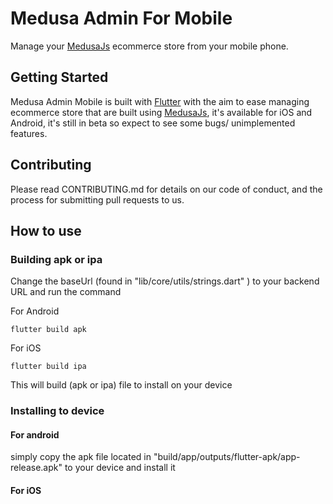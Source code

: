 # Medusa Admin For Mobile
Manage your [MedusaJs](https://medusajs.com/) ecommerce store from your mobile phone.


## Getting Started
Medusa Admin Mobile is built with [Flutter](https://flutter.dev/) with the aim to ease managing ecommerce store that are built using [MedusaJs](https://medusajs.com/), it's available for iOS and Android, it's still in beta so expect to see some bugs/ unimplemented features.

## Contributing
Please read CONTRIBUTING.md for details on our code of conduct, and the process for submitting pull requests to us.



## How to use

### Building apk or ipa
Change the baseUrl (found in "lib/core/utils/strings.dart" ) to your backend URL
and run the command

For Android
    

    flutter build apk

    
For iOS
    

    flutter build ipa


This will build (apk or ipa) file to install on your device
    
### Installing to device

#### For android 
simply copy the apk file located in "build/app/outputs/flutter-apk/app-release.apk" to your device and install it 

#### For iOS 






    
